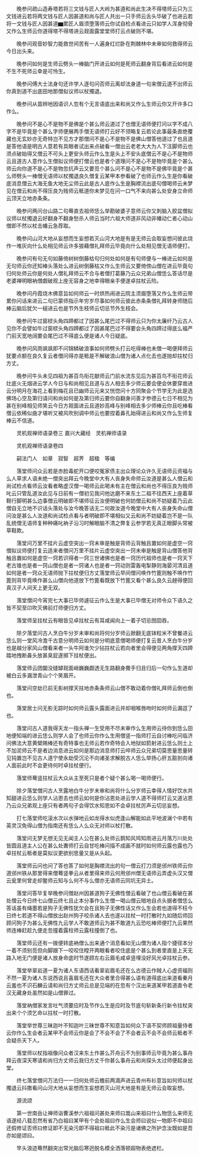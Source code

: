 <!-- { "loadSidebar": true } -->
　　晚参问疏山造寿塔若将三文钱与匠人大岭为甚道和尚此生决不得塔师云只为三文钱进云若将两文钱与匠人因甚道和尚与匠人共出一只手师云舌头华破了也进云若将一文钱与匠人因甚道▆累匠人眉须堕落师云你试自检点看进云只如学人浑身彻骨又作么生师云你道得塔不得塔进云觌面露堂堂师打云点破则不堪。

　　晚参问观音妙智力能救世间苦有一人遍身红烂卧在荆棘林中未审如何救得师云今日出头来。

　　晚参问如何是生师云劈头一棒脑门开进云如何是死师云翻身背后看进云如何是不生不死师云幸是可怜生。

　　晚参问傅大士法身句还许学人逐句问否师云离却法身道一句来僧云道不出师云你真到道不出底田地那僧拟议师以杖擉退。

　　晚参问从苗辨地因语识人忽有个无言语底出来和尚又作么生师云你又开许多口作么。

　　晚参问不是心不是物不是佛是个甚么师云道过了也僧无语师便打问以字不成八字不是毕竟是个甚么字师便展两手僧无语师打云好不领略复云若论此事最条直绝覆藏也无玄妙亦无奇特岂不见方才那僧问不是心不是物不是佛山僧答他道过了也且道是答他语是明古人意若有具眼者试出来点破看一僧出云老老大大为人下注脚师云也须点破始得又僧云不可头上更安头师云作么生是头上不安头底僧云不是心不是物师云且道古人意作么生僧拟议师便打僧云也是者个道理问不是心不是物毕竟是个甚么师云向你道不是心不是物忽抗声云又要觅个甚么问不是心不是物不是佛毕竟是个甚么师劈头一棒僧无语师以杖擉退良久僧复云某甲本参看破了也师云作么生是你看破底消息僧云大海无鱼大地无尘师云此是古人底作么生是胸襟流出底句僧喝师云未梦见在僧云和尚不得压良为贱师云秪道你未梦见在问一口气不来向甚么处安身立命师云顶天立地赤条条。

　　晚参问两问台山路二句蓦直去祖师恁么举勘破婆子意师云你又刺脑入胶盆僧拟议师以杖擉退云好翻身不翻身愁杀人师云当时六祖大师道非风动非幡动仁者心动山僧即不然以杖击幡云急荐取。

　　晚参问山河大地从妄想而生妄想若灭山河大地是有是无师云会取妄想问彼此烧作一堆灰向什么处相见师云许多狼藉僧礼拜师云毕竟向什么处相见僧无语师便打。

　　晚参问有句无句如藤倚树树倒藤枯句归何处如何是有句师便与一棒进云如何是无句师云你还知棒头落处么进云树倒藤枯又作么生师云又要倚傍山僧在进云毕竟句归何处师云你是何处人僧礼拜师云不合与者僧打葛藤乃云众兄弟山僧恁么答话尽是老婆禅明眼衲僧觑破观上座无容身之地幸得眼亲手便遂卓拄杖云险。

　　晚参问丹霞烧木佛意旨如何师云一时烘热闹进云院主须眉堕落又作么生师云带累你问话来进云二句已蒙师指示年穷岁尽事如何师云彼此赤条条僧礼拜转身师随后棒云脑后犹欠一槌进云也是节外生枝师云切忌节外生枝会。

　　晚参问牛过窗棂头角四蹄都过了因甚么尾巴过不得师云只为你太廉纤乃云古人见你不会譬如牛过窗棂头角四蹄都过了因甚尾巴过不得要会头角四蹄过得底么福严门前天宽地阔要会尾巴过不得底么便是诸人今日疑底。

　　晚参问风雨飒飒即不问锦鳞破浪事如何师劈头打云吃得棒也未僧一喝便拜师云犹要点额在良久复云者僧问得亦是秪是不解破浪山僧为诸人点化去也遂抛却拄杖归方丈。

　　晚参问牛头未见四祖为甚百鸟衔花献师云门前水流东见后为甚百鸟不衔花师云灶底火无烟进云学人今日与和尚相见且道与古人相去多少师云要会便会休要穿凿进云分明月在海花上看到梅花且已幽师云元来又恍惚问十方同聚会个节学无为此是选佛场心空及第归请问和尚如何是及第归师云要你自翻身问善才参德云七日不相见为甚在别峰相见师笑云今日方觌面进云且道妙高峰与别峰相去多少师棒云你且吃棒看僧云依稀似曲才堪听又被风吹别调中师云也要捏着鼻孔始得进云和尚又作么生师复棒云不信道。

　　灵机观禅师语录卷三
嘉兴大藏经　灵机禅师语录


　　灵机观禅师语录卷四

　　嗣法门人　如章　寂智　超荠　超楹　等编

　　落堂师问众云若是赤脸毒蛇开口便咬冤家债主出众理论众许久无语师云资福与么人草求人语未绝一僧突出拜云今晚堂中大有人丧身失命师云汝道是甚么人僧云和尚试检点看师云汝看者略虚汉僧一喝师云此喝未有主在僧云和尚也不得压良为贱师叱云只管乱道汝此见与日前有一僧初见我问他达磨不来东土二祖不往西天上座着草鞋行脚明甚么边事僧云明破即不堪师征云汝便明破也何妨僧云和尚不妨疑着乃云此僧自无立地不识话头落处与汝今晚答话无二何故汝道今晚堂中大有人丧身失命山僧问汝是甚么人汝道和尚试检点看与者明破即不堪相似又云和尚不妨疑着岂不是一队乱统僧无语师复种种痛叱衲子沿习时解眼脑不清之弊复云参学若无真正眼脚头常被草鞋欺。

　　落堂问万里不挂片云虚空突出一窍未审是触是背师云背触且置如何是虚空一窍僧拟议师便打复云适来者僧问万里不挂片云虚空突出一窍未审是触是背山僧答他背触且置如何是虚空一窍若识得者一窍三世诸佛也是者一窍历代祖师也是者一窍天下老古锥也是者一窍山僧也是者一窍诸人也是者一窍动则雷轰电掣静则海晏河清且道如何是者一窍众无语师抛下拄杖便归方丈落堂师云早间僧问唤作竹篦则触不唤作竹篦则背毕竟唤作甚么山僧向他道放下竹篦看既放下竹篦又看个甚么良久云趠得便回真汉子人间天上更无双。

　　落堂僧问今宵完七大事已毕师遽征云作么生是大事已毕僧无对师令众下语久之皆不契至卬吹灭佛前灯师便归方丈。

　　落堂师呈拄杖云有眼皆见卓拄杖云有耳咸闻向上一着子切忌囫囵吞。

　　除夕落堂问古人烹白牛分岁未审和尚将何分岁师云掀翻无底钵粒米不曾餐进云恁么则一堂风冷澹千古意分明师云如何是分明底意僧喝师便打复云昔人烹白牛分岁也是越分家风山僧看来者一头牛阿谁欠少拈拄杖云若向者里会得便见两角撑天四蹄踏地拽断鼻头放甚臭屁遂掷下拄杖便出。

　　落堂师云团圞没缝罅觌面峭巍巍觑透无生路翻身撒手归且归后一句作么生道却被白云多漏泄青山个个笑眉开。

　　落堂问空劫已前无影树撑天拄地赤条条师云山僧不敢动着你僧礼拜师云倒也倒也。

　　落堂居士问无影无踪时如何师云露头露面进云并却咽喉唇吻时如何师云漏逗了也。

　　落堂问古人道我得天龙一指头禅一生受用不尽未审作么生用师云待你到恁么田地便知端的进云恁么则学人会了也师云你作么生用僧竖一指师打云自讨棒吃问临济问佛法大意黄檗赐棒还有奇特事也无师云若作奇特会入地狱如箭射进云恁么则土上不加泥师云不是者边消息进云如何是那边消息师打云啐师云众兄弟切莫思量思量转见钝置岂不见古人道宁使永劫受沉沦不向诸圣求解脱古人恁么举扬心肝五脏剖向诸人面前此时不会更待何时卓拄杖便行。

　　落堂师蓦竖拄杖云大众从主至死只是者个疑个甚么喝一喝师便行。

　　除夕落堂僧问古人烹露地白牛分岁未审和尚将什么分岁师云幸得人情好饮水共知甜进云恁么则学人沾恩去也师云如何是你沾恩处进云学人道不得师打云又道沾恩乃云众兄弟观上座只有者两句子会得饮水知恩如不会卓拄杖厉声云切忌妄想。

　　打七落堂师吃滚水次以水弹地云如龙得水似虎逢山解能如此平地波澜个中若有英灵汉免得山僧为指南还有恁么人么众无对师以杖打散。

　　落堂问无梦无想无见无闻主人公在甚么处师云鹊知风鸠知雨进云月落万川处处皆圆且道主人公在甚么处聻师打云自甘吃棒问描不成画不就时如何师云露也露也乃卓拄杖云秪者是莫拟议更欲别思量又是从头起。

　　落堂师云问也问了答也答了如何是胸襟流出的句一僧云打刀须是邠州铁师云你道邠州铁从那里得来僧蓦竖拳云从者里得来师云何用邠州僧无语师云弄虚头汉又僧云瓮里何曾走却鳖师云知与么何不与么僧亦无语师云同坑无异土。

　　落堂问答毕复举晚参问僧赵州因甚道狗子无佛性僧云看破了也山僧云看破在甚处僧云今日终七山僧云终七且止本分事作么生僧一喝山僧云暗地自点头据者僧恁么答话虽有绳墨若是狗子无佛性犹欠会在且狗子无佛性话又作么生会若也道得不枉今日终七若道不得山僧放出赵州狗子咬杀诸人去也遂以拄杖一时打散时九如随后师回顾问狗子为甚么无佛性九云学人不敢道师云为甚不敢道九云恐吃棒师便打九云果然师连棒赶趁九便走忽撞着露柱师云露柱撞倒了也。

　　落堂师云还有一拨便转底衲僧么出来通个消息看如无山僧为诸人指个捷径本分一着不须别觅但向脚跟下一咬咬住瞠开两眼看者咬住底是个甚么到者里直是上天无路入地无门便是诸人放身命底时节遂顾左右云眉毛咸卓竖埋没好风光卓拄杖云参。

　　落堂举翠岩道一夏为诸人东语西话看翠岩眉毛还在么古德云作贼人心虚资福则不然一夏为诸人东说西说且喜眉毛还在大众者里合得甚么语有道得底出来道看秦月云羞也不识石麟云请和尚归方丈师云总是见端的在忽有个汉出来道某甲若道直令老汉无藏身处虽然如是山僧罪过。

　　落堂衲僧家发言吐气须要应时及节作么生是应时及节底句斩新条行新令拄杖突出来个个须乞命以拄杖一时打散。

　　落堂举世尊三昧迦叶不知迦叶三昧世尊不知意旨如何众下语不契师顾祖量侍者云你作么生会者云某甲不会师云你是会了不会不会了不会者云不会不会师云秪者不会疑杀天下人。

　　落堂师以杖指祖像问众者汉来东土作甚么芥舟云不为别事师云毕竟为甚么事舟拜云夜深天寒请和尚归方丈师云我归方丈千你甚么事舟云和尚探头太过师便起身出堂。

　　终七落堂僧问万法归一一归何处师云檐前两滴声进云青州布衫意旨如何师以杖擉退云抖擞看问山河大地从妄想而生妄想若灭山河大地是有是无师云会取妄想。

　　源流颂

　　第一世南岳让禅师诣曹溪参六祖祖问甚处来师曰嵩山来祖曰什么物恁么来师无语遂经八载忍然有省乃白祖曰某甲有个会处祖曰作么生会师曰说似一物即不中祖曰还假修证否师曰修证即不无染污即不得祖曰秪此不染污是诸佛之所护念汝既如是吾亦如是颂曰。

　　竿头浪迹蓦然翻突出常光脑后寒迥脱名模全洒落顿超物表绝遮栏。

